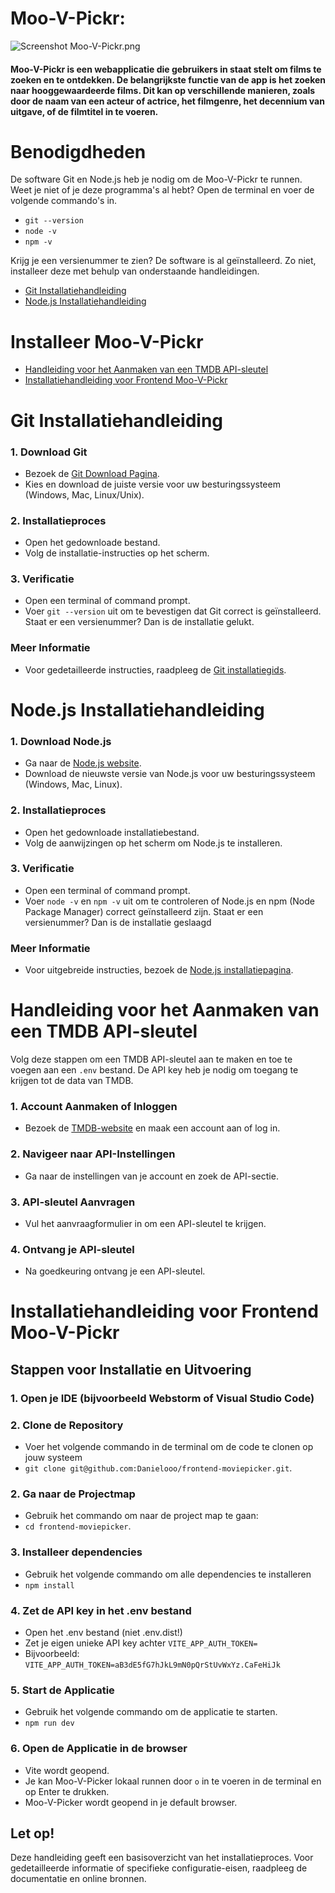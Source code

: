 # Moo-V-Pickr:

![Screenshot Moo-V-Pickr.png](..%2F..%2F..%2F..%2F..%2F..%2FDesktop%2FScreenshot%20Moo-V-Pickr.png)

#### Moo-V-Pickr is een webapplicatie die gebruikers in staat stelt om films te zoeken en te ontdekken. De belangrijkste functie van de app is het zoeken naar hooggewaardeerde films. Dit kan op verschillende manieren, zoals door de naam van een acteur of actrice, het filmgenre, het decennium van uitgave, of de filmtitel in te voeren.

# Benodigdheden

De software Git en Node.js heb je nodig om de Moo-V-Pickr te runnen. Weet je niet of je deze programma's al hebt?
Open de terminal en voer de volgende commando's in.

- `git --version`
- `node -v`
- `npm -v`

Krijg je een versienummer te zien? De software is al geïnstalleerd. Zo niet, installeer deze met behulp van
onderstaande handleidingen.

- [Git Installatiehandleiding](#git-installatiehandleiding)
- [Node.js Installatiehandleiding](#nodejs-installatiehandleiding)

# Installeer Moo-V-Pickr

- [Handleiding voor het Aanmaken van een TMDB API-sleutel](#handleiding-voor-het-aanmaken-van-een-tmdb-api-sleutel)
- [Installatiehandleiding voor Frontend Moo-V-Pickr](#installatiehandleiding-voor-frontend-Moo-V-Pickr)

# Git Installatiehandleiding

### 1. Download Git

- Bezoek de [Git Download Pagina](https://git-scm.com/downloads).
- Kies en download de juiste versie voor uw besturingssysteem (Windows, Mac, Linux/Unix).

### 2. Installatieproces

- Open het gedownloade bestand.
- Volg de installatie-instructies op het scherm.

### 3. Verificatie

- Open een terminal of command prompt.
- Voer `git --version` uit om te bevestigen dat Git correct is geïnstalleerd. Staat er een versienummer? Dan is de
  installatie gelukt.

### Meer Informatie

- Voor gedetailleerde instructies, raadpleeg
  de [Git installatiegids](https://git-scm.com/book/en/v2/Getting-Started-Installing-Git).

# Node.js Installatiehandleiding

### 1. Download Node.js

- Ga naar de [Node.js website](https://nodejs.org/).
- Download de nieuwste versie van Node.js voor uw besturingssysteem (Windows, Mac, Linux).

### 2. Installatieproces

- Open het gedownloade installatiebestand.
- Volg de aanwijzingen op het scherm om Node.js te installeren.

### 3. Verificatie

- Open een terminal of command prompt.
- Voer `node -v` en `npm -v` uit om te controleren of Node.js en npm (Node Package Manager) correct geïnstalleerd zijn.
  Staat er een versienummer? Dan is de installatie geslaagd

### Meer Informatie

- Voor uitgebreide instructies, bezoek de [Node.js installatiepagina](https://nodejs.org/en/download/).

# Handleiding voor het Aanmaken van een TMDB API-sleutel

Volg deze stappen om een TMDB API-sleutel aan te maken en toe te voegen aan een `.env` bestand. De API key heb je nodig
om toegang te krijgen tot de data van TMDB.

### 1. Account Aanmaken of Inloggen

- Bezoek de [TMDB-website](https://www.themoviedb.org/) en maak een account aan of log in.

### 2. Navigeer naar API-Instellingen

- Ga naar de instellingen van je account en zoek de API-sectie.

### 3. API-sleutel Aanvragen

- Vul het aanvraagformulier in om een API-sleutel te krijgen.

### 4. Ontvang je API-sleutel

- Na goedkeuring ontvang je een API-sleutel.

# Installatiehandleiding voor Frontend Moo-V-Pickr

## Stappen voor Installatie en Uitvoering

### 1. Open je IDE (bijvoorbeeld Webstorm of Visual Studio Code)

### 2. Clone de Repository

- Voer het volgende commando in de terminal om de code te clonen op jouw systeem
- `git clone git@github.com:Danielooo/frontend-moviepicker.git`.

### 2. Ga naar de Projectmap

- Gebruik het commando om naar de project map te gaan:
- `cd frontend-moviepicker`.

### 3. Installeer dependencies

- Gebruik het volgende commando om alle dependencies te installeren
- `npm install`

### 4. Zet de API key in het .env bestand

- Open het .env bestand (niet .env.dist!)
- Zet je eigen unieke API key achter `VITE_APP_AUTH_TOKEN=`
- Bijvoorbeeld: `VITE_APP_AUTH_TOKEN=aB3dE5fG7hJkL9mN0pQrStUvWxYz.CaFeHiJk`

### 5. Start de Applicatie

- Gebruik het volgende commando om de applicatie te starten.
- `npm run dev`

### 6. Open de Applicatie in de browser

- Vite wordt geopend.
- Je kan Moo-V-Picker lokaal runnen door `o` in te voeren in de terminal en op Enter te drukken.
- Moo-V-Picker wordt geopend in je default browser.

## Let op!

Deze handleiding geeft een basisoverzicht van het installatieproces. Voor gedetailleerde informatie of specifieke
configuratie-eisen, raadpleeg de documentatie en online bronnen.